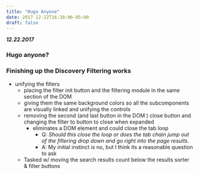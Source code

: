 ```yaml
---
title: "Hugo Anyone"
date: 2017-12-22T16:28:06-05:00
draft: false
---
```


***12.22.2017***
### Hugo anyone?
### Finishing up the Discovery Filtering works
* unifying the filters
  - placing the filter init button and the filtering module in the same section of the DOM
  - giving them the same background colors so all the subcomponents are visually linked and unifying the controls
  - removing the second (and last button in the DOM ) close button and changing the filter to button to close when expanded
    + eliminates a DOM element and could close the tab loop
      * Q: _Should this close the loop or does the tab chain jump out of the filtering drop down and go right into the page results._
      * A: My initial instinct is no, but I think its a reasonable question to ask
  - Tasked w/ moving the search results count below the results sorter & filter buttons
